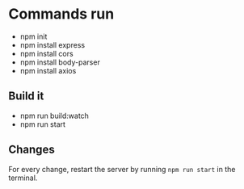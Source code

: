 # Commands run

- npm init
- npm install express
- npm install cors
- npm install body-parser
- npm install axios

## Build it

- npm run build:watch
- npm run start

## Changes

For every change, restart the server by running `npm run start` in the terminal.
